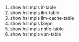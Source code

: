 1. show hsl mpls if-table
2. show hsl mpls ilm-table
3. show hsl mpls ilm-cache-table 
4. show hsl mpls l3vpn
5. show hsl mpls nhlfe-table 
6. show hsl mpls vpn-table
